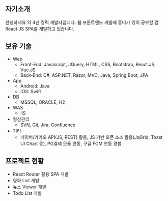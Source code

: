 ## 자기소개

안녕하세요 약 4년 경력 개발자입니다.
웹 프론트엔드 개발에 흥미가 있어 공부할 겸 React JS SPA를 개발하고 있습니다.

## 보유 기술

- Web
  - Front-End: Javascript, JQuery, HTML, CSS, Bootstrap, React.JS, Vue.JS
  - Back-End: C#, ASP.NET, Razor, MVC, Java, Spring Boot, JPA
- App
  - Android: Java
  - IOS: Swift
- DB
  - MSSQL, ORACLE, H2
- WAS
  - IIS
- 형상관리
  - SVN, Git, Jira, Confluence
- 기타
  - 네이버/카카오 API(JS, REST) 활용, JS 기반 오픈 소스 활용(JqGrid, Toast UI Chart 등), PG결제 모듈 연동, 구글 FCM 연동 경험

## 프로젝트 현황

- React Router 활용 SPA 개발
- 영화 List 개발
- 뉴스 Viewer 개발
- Todo LIst 개발
